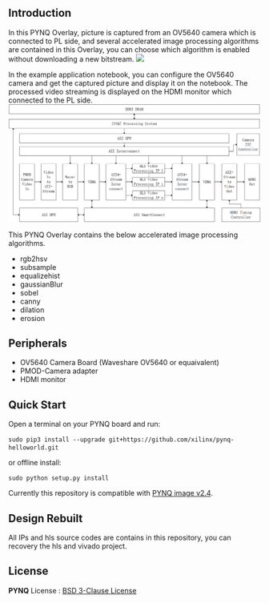 ## Introduction

In this PYNQ Overlay, picture is captured from an OV5640 camera which is connected to PL side, and several accelerated image processing algorithms are contained in this Overlay, you can choose which algorithm is enabled without downloading a new bitstream. 
![](./images/Architecture.png)

In the example application notebook, you can configure the OV5640 camera and get the captured picture and display it on the notebook. The processed video streaming is displayed on the HDMI monitor which connected to the PL side.
![](./boards/Pynq-Z2/ov5640/notebooks/images/SystemDiagram.png)

This PYNQ Overlay contains the below accelerated image processing algorithms.

* rgb2hsv	
* subsample
* equalizehist
* gaussianBlur
* sobel
* canny
* dilation
* erosion

## Peripherals
* OV5640 Camera Board (Waveshare OV5640 or equaivalent)
* PMOD-Camera adapter
* HDMI monitor
## Quick Start

Open a terminal on your PYNQ board and run:

```
sudo pip3 install --upgrade git+https://github.com/xilinx/pynq-helloworld.git
```

or offline install:

```
sudo python setup.py install
```

Currently this repository is compatible with [PYNQ image v2.4](http://www.pynq.io/board).


## Design Rebuilt

All IPs and hls source codes are contains in this repository, you can recovery the hls and vivado project.

## License

**PYNQ** License : [BSD 3-Clause License](https://github.com/Xilinx/PYNQ/blob/master/LICENSE)
